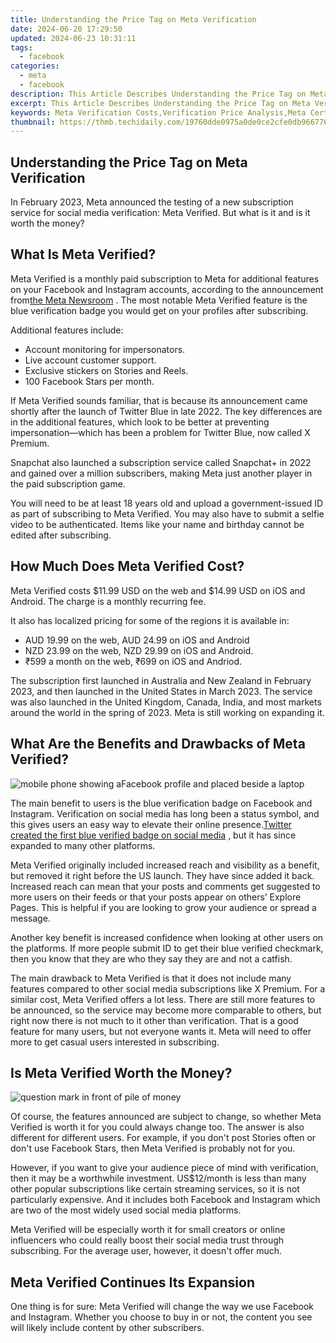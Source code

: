 ```yaml
---
title: Understanding the Price Tag on Meta Verification
date: 2024-06-20 17:29:50
updated: 2024-06-23 10:31:11
tags:
  - facebook
categories:
  - meta
  - facebook
description: This Article Describes Understanding the Price Tag on Meta Verification
excerpt: This Article Describes Understanding the Price Tag on Meta Verification
keywords: Meta Verification Costs,Verification Price Analysis,Meta Certification Pricing,Understand Meta Fees,Meta Validation Expenses,Assessing Verification Fee,Insight Into Meta Approval Cost
thumbnail: https://thmb.techidaily.com/19760dde0975a0de0ce2cfe0db96677605f044bc91648bd3418188a2647d61d0.png
---
```


## Understanding the Price Tag on Meta Verification

 In February 2023, Meta announced the testing of a new subscription service for social media verification: Meta Verified. But what is it and is it worth the money?

## What Is Meta Verified?

 Meta Verified is a monthly paid subscription to Meta for additional features on your Facebook and Instagram accounts, according to the announcement from[the Meta Newsroom](https://about.fb.com/news/2023/02/testing-meta-verified-to-help-creators/) . The most notable Meta Verified feature is the blue verification badge you would get on your profiles after subscribing.

Additional features include:

* Account monitoring for impersonators.
* Live account customer support.
* Exclusive stickers on Stories and Reels.
* 100 Facebook Stars per month.

 If Meta Verified sounds familiar, that is because its announcement came shortly after the launch of Twitter Blue in late 2022\. The key differences are in the additional features, which look to be better at preventing impersonation—which has been a problem for Twitter Blue, now called X Premium.

 Snapchat also launched a subscription service called Snapchat+ in 2022 and gained over a million subscribers, making Meta just another player in the paid subscription game.

 You will need to be at least 18 years old and upload a government-issued ID as part of subscribing to Meta Verified. You may also have to submit a selfie video to be authenticated. Items like your name and birthday cannot be edited after subscribing.

## How Much Does Meta Verified Cost?

 Meta Verified costs $11.99 USD on the web and $14.99 USD on iOS and Android. The charge is a monthly recurring fee.

 It also has localized pricing for some of the regions it is available in:

* AUD 19.99 on the web, AUD 24.99 on iOS and Android
* NZD 23.99 on the web, NZD 29.99 on iOS and Android.
* ₹599 a month on the web, ₹699 on iOS and Andriod.

 The subscription first launched in Australia and New Zealand in February 2023, and then launched in the United States in March 2023\. The service was also launched in the United Kingdom, Canada, India, and most markets around the world in the spring of 2023\. Meta is still working on expanding it.

## What Are the Benefits and Drawbacks of Meta Verified?

![mobile phone showing aFacebook profile and placed beside a laptop](https://static1.makeuseofimages.com/wordpress/wp-content/uploads/2023/02/1200x600-27.jpg)

 The main benefit to users is the blue verification badge on Facebook and Instagram. Verification on social media has long been a status symbol, and this gives users an easy way to elevate their online presence.[Twitter created the first blue verified badge on social media](https://www.makeuseof.com/who-created-blue-checkmark-social-media/) , but it has since expanded to many other platforms.

 Meta Verified originally included increased reach and visibility as a benefit, but removed it right before the US launch. They have since added it back. Increased reach can mean that your posts and comments get suggested to more users on their feeds or that your posts appear on others’ Explore Pages. This is helpful if you are looking to grow your audience or spread a message.

 Another key benefit is increased confidence when looking at other users on the platforms. If more people submit ID to get their blue verified checkmark, then you know that they are who they say they are and not a catfish.

 The main drawback to Meta Verified is that it does not include many features compared to other social media subscriptions like X Premium. For a similar cost, Meta Verified offers a lot less. There are still more features to be announced, so the service may become more comparable to others, but right now there is not much to it other than verification. That is a good feature for many users, but not everyone wants it. Meta will need to offer more to get casual users interested in subscribing.

## Is Meta Verified Worth the Money?

![question mark in front of pile of money](https://static1.makeuseofimages.com/wordpress/wp-content/uploads/2022/12/money-question-mark.jpg)

 Of course, the features announced are subject to change, so whether Meta Verified is worth it for you could always change too. The answer is also different for different users. For example, if you don't post Stories often or don't use Facebook Stars, then Meta Verified is probably not for you.

 However, if you want to give your audience piece of mind with verification, then it may be a worthwhile investment. US$12/month is less than many other popular subscriptions like certain streaming services, so it is not particularly expensive. And it includes both Facebook and Instagram which are two of the most widely used social media platforms.

 Meta Verified will be especially worth it for small creators or online influencers who could really boost their social media trust through subscribing. For the average user, however, it doesn't offer much.

## Meta Verified Continues Its Expansion

 One thing is for sure: Meta Verified will change the way we use Facebook and Instagram. Whether you choose to buy in or not, the content you see will likely include content by other subscribers.


<ins class="adsbygoogle"
     style="display:block"
     data-ad-format="autorelaxed"
     data-ad-client="ca-pub-7571918770474297"
     data-ad-slot="1223367746"></ins>



<ins class="adsbygoogle"
     style="display:block"
     data-ad-client="ca-pub-7571918770474297"
     data-ad-slot="8358498916"
     data-ad-format="auto"
     data-full-width-responsive="true"></ins>

